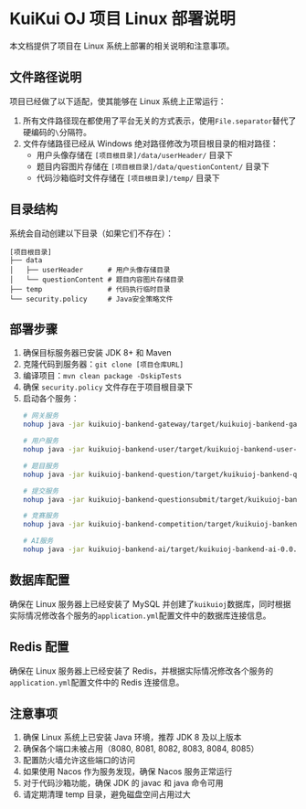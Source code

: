 # KuiKui OJ 项目 Linux 部署说明

本文档提供了项目在 Linux 系统上部署的相关说明和注意事项。

## 文件路径说明

项目已经做了以下适配，使其能够在 Linux 系统上正常运行：

1. 所有文件路径现在都使用了平台无关的方式表示，使用`File.separator`替代了硬编码的`\`分隔符。
2. 文件存储路径已经从 Windows 绝对路径修改为项目根目录的相对路径：
   - 用户头像存储在 `[项目根目录]/data/userHeader/` 目录下
   - 题目内容图片存储在 `[项目根目录]/data/questionContent/` 目录下
   - 代码沙箱临时文件存储在 `[项目根目录]/temp/` 目录下

## 目录结构

系统会自动创建以下目录（如果它们不存在）：
```
[项目根目录]
├── data
│   ├── userHeader      # 用户头像存储目录
│   └── questionContent # 题目内容图片存储目录
├── temp                # 代码执行临时目录
└── security.policy     # Java安全策略文件
```

## 部署步骤

1. 确保目标服务器已安装 JDK 8+ 和 Maven
2. 克隆代码到服务器：`git clone [项目仓库URL]`
3. 编译项目：`mvn clean package -DskipTests`
4. 确保 `security.policy` 文件存在于项目根目录下
5. 启动各个服务：
   ```bash
   # 网关服务
   nohup java -jar kuikuioj-bankend-gateway/target/kuikuioj-bankend-gateway-0.0.1-SNAPSHOT.jar &
   
   # 用户服务
   nohup java -jar kuikuioj-bankend-user/target/kuikuioj-bankend-user-0.0.1-SNAPSHOT.jar &
   
   # 题目服务
   nohup java -jar kuikuioj-bankend-question/target/kuikuioj-bankend-question-0.0.1-SNAPSHOT.jar &
   
   # 提交服务
   nohup java -jar kuikuioj-bankend-questionsubmit/target/kuikuioj-bankend-questionsubmit-0.0.1-SNAPSHOT.jar &
   
   # 竞赛服务
   nohup java -jar kuikuioj-bankend-competition/target/kuikuioj-bankend-competition-0.0.1-SNAPSHOT.jar &
   
   # AI服务
   nohup java -jar kuikuioj-bankend-ai/target/kuikuioj-bankend-ai-0.0.1-SNAPSHOT.jar &
   ```

## 数据库配置

确保在 Linux 服务器上已经安装了 MySQL 并创建了`kuikuioj`数据库，同时根据实际情况修改各个服务的`application.yml`配置文件中的数据库连接信息。

## Redis 配置

确保在 Linux 服务器上已经安装了 Redis，并根据实际情况修改各个服务的`application.yml`配置文件中的 Redis 连接信息。

## 注意事项

1. 确保 Linux 系统上已安装 Java 环境，推荐 JDK 8 及以上版本
2. 确保各个端口未被占用（8080, 8081, 8082, 8083, 8084, 8085）
3. 配置防火墙允许这些端口的访问
4. 如果使用 Nacos 作为服务发现，确保 Nacos 服务正常运行
5. 对于代码沙箱功能，确保 JDK 的 javac 和 java 命令可用
6. 请定期清理 temp 目录，避免磁盘空间占用过大 